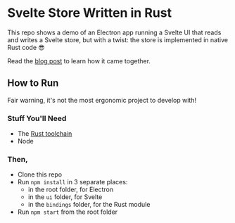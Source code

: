 # Svelte Store Written in Rust

This repo shows a demo of an Electron app running a Svelte UI that reads
and writes a Svelte store, but with a twist: the store is implemented in
native Rust code 😎

Read the [blog post](https://daveceddia.com/svelte-store-in-rust/) to
learn how it came together.

## How to Run

Fair warning, it's not the most ergonomic project to develop with!

### Stuff You'll Need

- The [Rust toolchain](https://www.rust-lang.org/learn/get-started)
- Node

### Then,

- Clone this repo
- Run `npm install` in 3 separate places:
  - in the root folder, for Electron
  - in the `ui` folder, for Svelte
  - in the `bindings` folder, for the Rust module
- Run `npm start` from the root folder
